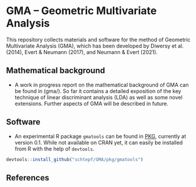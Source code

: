 # GMA – Geometric Multivariate Analysis

This repository collects materials and software for the method of Geometric Multivariate Analysis (GMA), which has been developed by Diwersy et al. (2014), Evert & Neumann (2017), and Neumann & Evert (2021).

## Mathematical background

- A work in progress report on the mathematical background of GMA can be found in (gma/). So far it contains a detailed exposition of the key technique of linear discriminant analysis (LDA) as well as some novel extensions. Further aspects of GMA will be described in future.

## Software

- An experimental R package `gmatools` can be found in [PKG](pkg/gmatools/), currently at version 0.1. While not available on CRAN yet, it can easily be installed from R with the help of `devtools`.

```r
devtools::install_github("schtepf/GMA/pkg/gmatools")
```

## References

